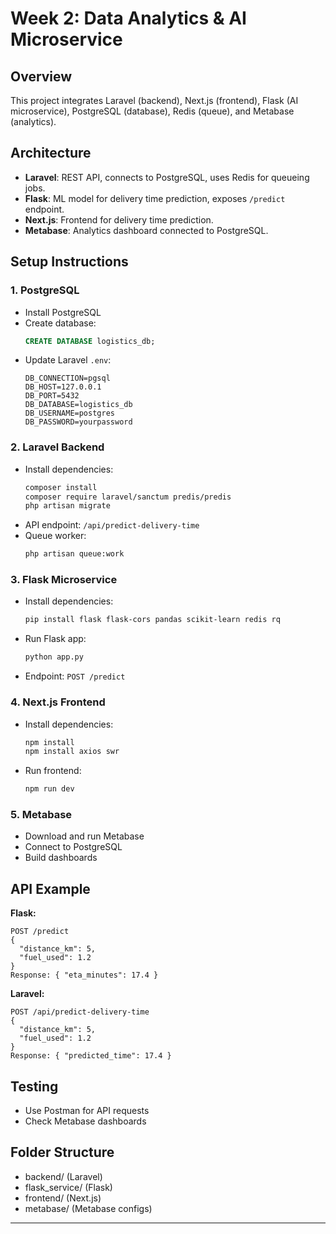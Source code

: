 # Week 2: Data Analytics & AI Microservice

## Overview
This project integrates Laravel (backend), Next.js (frontend), Flask (AI microservice), PostgreSQL (database), Redis (queue), and Metabase (analytics).

## Architecture
- **Laravel**: REST API, connects to PostgreSQL, uses Redis for queueing jobs.
- **Flask**: ML model for delivery time prediction, exposes `/predict` endpoint.
- **Next.js**: Frontend for delivery time prediction.
- **Metabase**: Analytics dashboard connected to PostgreSQL.

## Setup Instructions
### 1. PostgreSQL
- Install PostgreSQL
- Create database:
  ```sql
  CREATE DATABASE logistics_db;
  ```
- Update Laravel `.env`:
  ```env
  DB_CONNECTION=pgsql
  DB_HOST=127.0.0.1
  DB_PORT=5432
  DB_DATABASE=logistics_db
  DB_USERNAME=postgres
  DB_PASSWORD=yourpassword
  ```

### 2. Laravel Backend
- Install dependencies:
  ```sh
  composer install
  composer require laravel/sanctum predis/predis
  php artisan migrate
  ```
- API endpoint: `/api/predict-delivery-time`
- Queue worker:
  ```sh
  php artisan queue:work
  ```

### 3. Flask Microservice
- Install dependencies:
  ```sh
  pip install flask flask-cors pandas scikit-learn redis rq
  ```
- Run Flask app:
  ```sh
  python app.py
  ```
- Endpoint: `POST /predict`

### 4. Next.js Frontend
- Install dependencies:
  ```sh
  npm install
  npm install axios swr
  ```
- Run frontend:
  ```sh
  npm run dev
  ```

### 5. Metabase
- Download and run Metabase
- Connect to PostgreSQL
- Build dashboards

## API Example
**Flask:**
```
POST /predict
{
  "distance_km": 5,
  "fuel_used": 1.2
}
Response: { "eta_minutes": 17.4 }
```

**Laravel:**
```
POST /api/predict-delivery-time
{
  "distance_km": 5,
  "fuel_used": 1.2
}
Response: { "predicted_time": 17.4 }
```

## Testing
- Use Postman for API requests
- Check Metabase dashboards

## Folder Structure
- backend/ (Laravel)
- flask_service/ (Flask)
- frontend/ (Next.js)
- metabase/ (Metabase configs)

---
